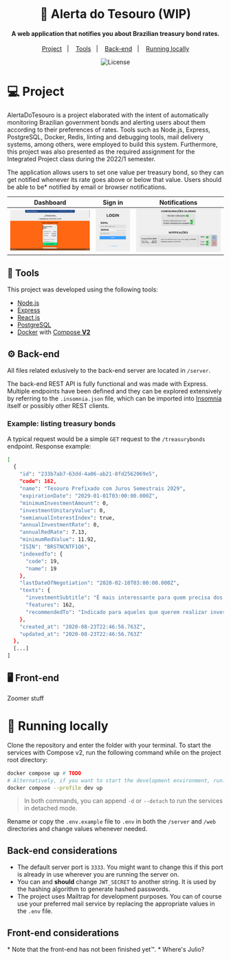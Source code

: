 <h1 align="center">
    <!-- <img alt="AlertaDoTesouro" title="AlertaDoTesouro" src=".github/AlertaDoTesouro.svg" width="200px" />
    <br/
    > -->
    🚨 Alerta do Tesouro (WIP)
</h1>

<h4 align="center">
A web application that notifies you about Brazilian treasury bond rates.
</h4>

<p align="center">
  <a href="#-project">Project</a>&nbsp;&nbsp;&nbsp;|&nbsp;&nbsp;&nbsp;
  <a href="#-tools">Tools</a>&nbsp;&nbsp;&nbsp;|&nbsp;&nbsp;&nbsp;
  <a href="#-back-end">Back-end</a>&nbsp;&nbsp;&nbsp;|&nbsp;&nbsp;&nbsp;
  <a href="#-running-locally">Running locally</a>
</p>

<p align="center">
  <!-- <img alt="HerokuStatus" src="https://heroku-shields.herokuapp.com/covid19nowbot"> -->
  <img alt="License" src="https://img.shields.io/badge/License-GPL%20v3-blue.svg">
</p>

# 💻 Project

AlertaDoTesouro is a project elaborated with the intent of automatically monitoring Brazilian government bonds and alerting users about them according to their preferences of rates. Tools such as Node.js, Express, PostgreSQL, Docker, Redis, linting and debugging tools, mail delivery systems, among others, were employed to build this system.
Furthermore, this project was also presented as the required assignment for the Integrated Project class during the 2022/1 semester.

The application allows users to set one value per treasury bond, so they can get notified whenever its rate goes above or below that value. Users should be able to be* notified by email or browser notifications.

<table>
    <thead>
        <tr>
          <th>Dashboard</th>
          <th>Sign in</th>
          <th>Notifications</th>
        </tr>
    </thead>
    <tbody>
        <tr>
            <td><a target="_blank" href=".github/dashboard.png"><img src=".github/dashboard.png" alt="Dashboard page" style="max-width: 100%; --darkreader-inline-outline:#b30000;" title=""/></td>
            <td><a target="_blank" href=".github/sign_in.png"><img src=".github/sign_in.png" alt="Sign in page" style="max-width:100%;"/></td>
            <td><a target="_blank" href=".github/notifications.png"><img src=".github/notifications.png" alt="Notifications page" style="max-width:100%;"/></td>
        </tr>
    </tbody>
</table>

## 🔧 Tools

This project was developed using the following tools:

- [Node.js](https://nodejs.org/en/)
- [Express](https://expressjs.com/)
- [React.js](http://reactjs.org/)
- [PostgreSQL](https://www.postgresql.org/)
- [Docker](https://www.docker.com/) with [Compose __V2__](https://docs.docker.com/compose/#compose-v2-and-the-new-docker-compose-command)

## ⚙️ Back-end

All files related exlusively to the back-end server are located in `/server`.

The back-end REST API is fully functional and was made with Express. Multiple endpoints have been defined and they can be explored extensively by referring to the `.insomnia.json` file, which can be imported into [Insomnia](https://insomnia.rest/) itself or possibly other REST clients.

### Example: listing treasury bonds

A typical request would be a simple `GET` request to the `/treasurybonds` endpoint. Response example:

```bash
[
  {
    "id": "233b7ab7-63dd-4a06-ab21-8fd2562069e5",
    "code": 162,
    "name": "Tesouro Prefixado com Juros Semestrais 2029",
    "expirationDate": "2029-01-01T03:00:00.000Z",
    "minimumInvestmentAmount": 0,
    "investmentUnitaryValue": 0,
    "semianualInterestIndex": true,
    "annualInvestmentRate": 0,
    "annualRedRate": 7.13,
    "minimumRedValue": 11.92,
    "ISIN": "BRSTNCNTF1Q6",
    "indexedTo": {
      "code": 19,
      "name": 19
    },
    "lastDateOfNegotiation": "2020-02-10T03:00:00.000Z",
    "texts": {
      "investmentSubtitle": "É mais interessante para quem precisa dos seus rendimentos para complementar sua renda, pois paga juros a cada semestre (cupons de juros). Em caso de resgate antecipado, o Tesouro Nacional garante sua recompra pelo seu valor de mercado.",
      "features": 162,
      "recommendedTo": "Indicado para aqueles que querem realizar investimentos de longo prazo."
    },
    "created_at": "2020-08-23T22:46:56.763Z",
    "updated_at": "2020-08-23T22:46:56.763Z"
  },
  [...]
]
```

## 🖥 Front-end

Zoomer stuff 

# 🏡 Running locally

Clone the repository and enter the folder with your terminal. To start the services with Compose v2, run the following command while on the project root directory:

   ```bash
  docker compose up # TODO
  # Alternatively, if you want to start the development environment, run:
  docker compose --profile dev up
   ```

   > In both commands, you can append `-d` or `--detach` to run the services in detached mode.

Rename or copy the `.env.example` file to `.env` in both the `/server` and `/web` directories and change values whenever needed.

## Back-end considerations

- The default server port is `3333`. You might want to change this if this port is already in use wherever you are running the server on.
- You can and __should__ change `JWT_SECRET` to another string. It is used by the hashing algorithm to generate hashed passwords.
- The project uses Mailtrap for development purposes. You can of course use your preferred mail service by replacing the appropriate values in the `.env` file.
   <!-- - [Sentry](https://sentry.io/for/web/) was added mostly for learning purposes and of course is not required; feel free to leave the string empty. -->

<!-- TODO: Endpoints documentation -->

## Front-end considerations

\* Note that the front-end has not been finished yet:tm:.
\* Where's Julio?
